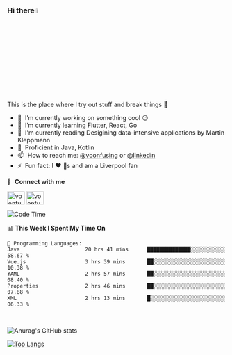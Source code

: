 ### Hi there <img src="https://media.giphy.com/media/hvRJCLFzcasrR4ia7z/giphy.gif" width="5%">
This is the place where I try out stuff and break things :rofl:

- 🔭 &nbsp;I’m currently working on something cool :wink:
- 🌱 &nbsp;I’m currently learning Flutter, React, Go
- 🔖 &nbsp;I'm currently reading Desigining data-intensive applications by Martin Kleppmann
- 🐣 &nbsp;Proficient in Java, Kotlin
- 📫 &nbsp;How to reach me: [@voonfusing](https://twitter.com/voonfusing) or [@linkedin](https://www.linkedin.com/in/voonfusing/)
- ⚡ &nbsp;Fun fact: I :heart: :dog:s and am a Liverpool fan

🔗 &nbsp;**Connect with me**
<p align="left">
<a href="https://twitter.com/voonfusing" target="blank"><img align="center" src="https://raw.githubusercontent.com/rahuldkjain/github-profile-readme-generator/master/src/images/icons/Social/twitter.svg" alt="voonfusing" height="30" width="40" /></a>
<a href="https://www.linkedin.com/in/voonfusing/" target="blank"><img align="center" src="https://raw.githubusercontent.com/rahuldkjain/github-profile-readme-generator/master/src/images/icons/Social/linked-in-alt.svg" alt="voonfusing" height="30" width="40" /></a>

<!--START_SECTION:waka-->
![Code Time](http://img.shields.io/badge/Code%20Time-35%20hrs%2016%20mins-blue)

📊 **This Week I Spent My Time On** 

```text
💬 Programming Languages: 
Java                     20 hrs 41 mins      ██████████████░░░░░░░░░░░   58.67 % 
Vue.js                   3 hrs 39 mins       ██░░░░░░░░░░░░░░░░░░░░░░░   10.38 % 
YAML                     2 hrs 57 mins       ██░░░░░░░░░░░░░░░░░░░░░░░   08.40 % 
Properties               2 hrs 46 mins       ██░░░░░░░░░░░░░░░░░░░░░░░   07.88 % 
XML                      2 hrs 13 mins       █░░░░░░░░░░░░░░░░░░░░░░░░   06.33 % 

```


<!--END_SECTION:waka-->
<br>

<!-- 📊 &nbsp;**Stats**
<p align="left"> -->
![Anurag's GitHub stats](https://github-readme-stats.vercel.app/api?username=jollyboss123&count_private=true&v=2)

[![Top Langs](https://github-readme-stats.vercel.app/api/top-langs/?username=jollyboss123&layout=compact)](https://github.com/anuraghazra/github-readme-stats)

